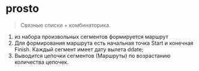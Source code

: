 # prosto
> Связные списки + комбинаторика.
1. из набора произвольных сегментов формируется маршрут
2. Для формирования маршрута есть начальная точка Start и конечная Finish. Каждый сегмент имеет дату вылета ddate;
3. Выводится цепочки сегментов (Маршруты) по возрастанию количества цепочек.


